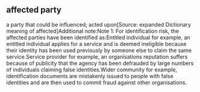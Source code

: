 ## affected party

a party that could be influenced; acted upon[Source: expanded Dictionary meaning of affected]Additional note:Note 1: For identification risk, the affected parties have been identified as:Entitled individual  for example, an entitled individual applies for a service and is deemed ineligible because their identity has been used previously by someone else to claim the same service.Service provider  for example, an organisations reputation suffers because of publicity that the agency has been defrauded by large numbers of individuals claiming false identities.Wider community  for example, identification documents are mistakenly issued to people with false identities and are then used to commit fraud against other organisations.

